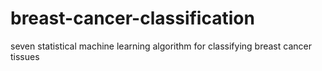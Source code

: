# breast-cancer-classification
seven statistical machine learning algorithm for classifying breast cancer tissues
